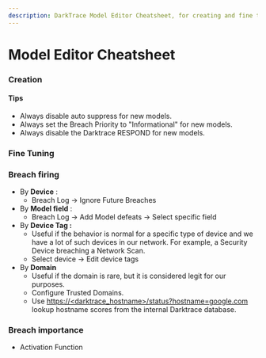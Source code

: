 ```yaml
---
description: DarkTrace Model Editor Cheatsheet, for creating and fine tuning your models.
---
```


# Model Editor Cheatsheet

### Creation

#### Tips&#x20;

* Always disable auto suppress for new models.
* Always set the Breach Priority to "Informational" for new models.
* Always disable the Darktrace RESPOND for new models.

### Fine Tuning

### Breach firing

* By **Device** :
  * Breach Log -> Ignore Future Breaches
* By **Model field** :
  * Breach Log -> Add Model defeats -> Select specific field
* By **Device Tag :**
  * Useful if the behavior is normal for a specific type of device and we have a lot of such devices in our network. For example, a Security Device breaching a Network Scan.
  * Select device -> Edit device tags
* By **Domain**
  * Useful if the domain is rare, but it is considered legit for our purposes.
  * Configure Trusted Domains.
  * Use [https://\<darktrace\_hostname>/status?hostname=google.com](https://<darktrace_hostname>/status?hostname=google.com) lookup hostname scores from the internal Darktrace database.

### Breach importance

* Activation Function
